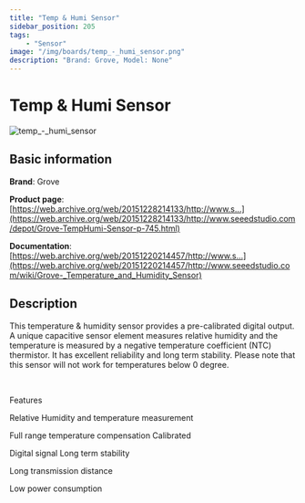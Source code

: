 ```yaml
---
title: "Temp & Humi Sensor"
sidebar_position: 205
tags:
    - "Sensor"
image: "/img/boards/temp_-_humi_sensor.png"
description: "Brand: Grove, Model: None"
---
```

# Temp & Humi Sensor

![temp_-_humi_sensor](/img/boards/temp_-_humi_sensor.png)

## Basic information

**Brand**: Grove

**Product page**: [https://web.archive.org/web/20151228214133/http://www.s...](https://web.archive.org/web/20151228214133/http://www.seeedstudio.com/depot/Grove-TempHumi-Sensor-p-745.html)

**Documentation**: [https://web.archive.org/web/20151220214457/http://www.s...](https://web.archive.org/web/20151220214457/http://www.seeedstudio.com/wiki/Grove-_Temperature_and_Humidity_Sensor)

## Description

This temperature & humidity sensor provides a pre\-calibrated digital output\. A unique capacitive sensor element measures relative humidity and the temperature is measured by a negative temperature coefficient \(NTC\) thermistor\. It has excellent reliability and long term stability\. Please note that this sensor will not work for temperatures below 0 degree\.

 

Features 

Relative Humidity and temperature measurement

Full range temperature compensation Calibrated

Digital signal Long term stability

Long transmission distance

Low power consumption

